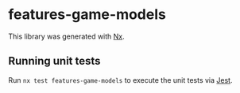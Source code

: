 # features-game-models

This library was generated with [Nx](https://nx.dev).

## Running unit tests

Run `nx test features-game-models` to execute the unit tests via [Jest](https://jestjs.io).

